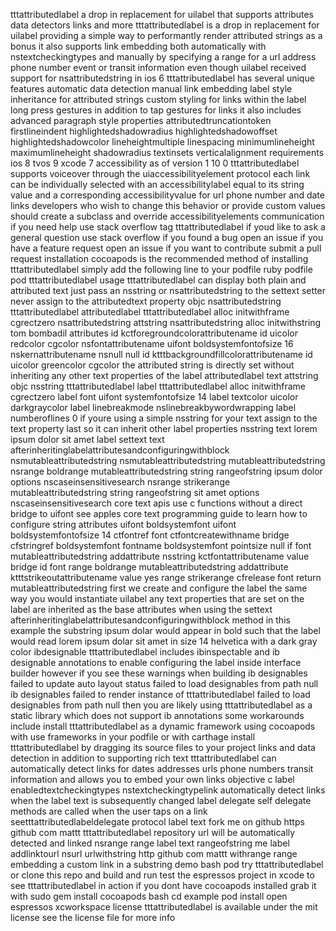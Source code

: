 tttattributedlabel a drop in replacement for uilabel that supports attributes data detectors links and more tttattributedlabel is a drop in replacement for uilabel providing a simple way to performantly render attributed strings as a bonus it also supports link embedding both automatically with nstextcheckingtypes and manually by specifying a range for a url address phone number event or transit information even though uilabel received support for nsattributedstring in ios 6 tttattributedlabel has several unique features automatic data detection manual link embedding label style inheritance for attributed strings custom styling for links within the label long press gestures in addition to tap gestures for links it also includes advanced paragraph style properties attributedtruncationtoken firstlineindent highlightedshadowradius highlightedshadowoffset highlightedshadowcolor lineheightmultiple linespacing minimumlineheight maximumlineheight shadowradius textinsets verticalalignment requirements ios 8 tvos 9 xcode 7 accessibility as of version 1 10 0 tttattributedlabel supports voiceover through the uiaccessibilityelement protocol each link can be individually selected with an accessibilitylabel equal to its string value and a corresponding accessibilityvalue for url phone number and date links developers who wish to change this behavior or provide custom values should create a subclass and override accessibilityelements communication if you need help use stack overflow tag tttattributedlabel if youd like to ask a general question use stack overflow if you found a bug open an issue if you have a feature request open an issue if you want to contribute submit a pull request installation cocoapods is the recommended method of installing tttattributedlabel simply add the following line to your podfile ruby podfile pod tttattributedlabel usage tttattributedlabel can display both plain and attributed text just pass an nsstring or nsattributedstring to the settext setter never assign to the attributedtext property objc nsattributedstring tttattributedlabel attributedlabel tttattributedlabel alloc initwithframe cgrectzero nsattributedstring attstring nsattributedstring alloc initwithstring tom bombadil attributes id kctforegroundcolorattributename id uicolor redcolor cgcolor nsfontattributename uifont boldsystemfontofsize 16 nskernattributename nsnull null id ktttbackgroundfillcolorattributename id uicolor greencolor cgcolor the attributed string is directly set without inheriting any other text properties of the label attributedlabel text attstring objc nsstring tttattributedlabel label tttattributedlabel alloc initwithframe cgrectzero label font uifont systemfontofsize 14 label textcolor uicolor darkgraycolor label linebreakmode nslinebreakbywordwrapping label numberoflines 0 if youre using a simple nsstring for your text assign to the text property last so it can inherit other label properties nsstring text lorem ipsum dolor sit amet label settext text afterinheritinglabelattributesandconfiguringwithblock nsmutableattributedstring nsmutableattributedstring mutableattributedstring nsrange boldrange mutableattributedstring string rangeofstring ipsum dolor options nscaseinsensitivesearch nsrange strikerange mutableattributedstring string rangeofstring sit amet options nscaseinsensitivesearch core text apis use c functions without a direct bridge to uifont see apples core text programming guide to learn how to configure string attributes uifont boldsystemfont uifont boldsystemfontofsize 14 ctfontref font ctfontcreatewithname bridge cfstringref boldsystemfont fontname boldsystemfont pointsize null if font mutableattributedstring addattribute nsstring kctfontattributename value bridge id font range boldrange mutableattributedstring addattribute ktttstrikeoutattributename value yes range strikerange cfrelease font return mutableattributedstring first we create and configure the label the same way you would instantiate uilabel any text properties that are set on the label are inherited as the base attributes when using the settext afterinheritinglabelattributesandconfiguringwithblock method in this example the substring ipsum dolar would appear in bold such that the label would read lorem ipsum dolar sit amet in size 14 helvetica with a dark gray color ibdesignable tttattributedlabel includes ibinspectable and ib designable annotations to enable configuring the label inside interface builder however if you see these warnings when building ib designables failed to update auto layout status failed to load designables from path null ib designables failed to render instance of tttattributedlabel failed to load designables from path null then you are likely using tttattributedlabel as a static library which does not support ib annotations some workarounds include install tttattributedlabel as a dynamic framework using cocoapods with use frameworks in your podfile or with carthage install tttattributedlabel by dragging its source files to your project links and data detection in addition to supporting rich text tttattributedlabel can automatically detect links for dates addresses urls phone numbers transit information and allows you to embed your own links objective c label enabledtextcheckingtypes nstextcheckingtypelink automatically detect links when the label text is subsequently changed label delegate self delegate methods are called when the user taps on a link seetttattributedlabeldelegate protocol label text fork me on github https github com mattt tttattributedlabel repository url will be automatically detected and linked nsrange range label text rangeofstring me label addlinktourl nsurl urlwithstring http github com mattt withrange range embedding a custom link in a substring demo bash pod try tttattributedlabel or clone this repo and build and run test the espressos project in xcode to see tttattributedlabel in action if you dont have cocoapods installed grab it with sudo gem install cocoapods bash cd example pod install open espressos xcworkspace license tttattributedlabel is available under the mit license see the license file for more info